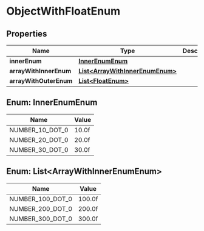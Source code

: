 
# ObjectWithFloatEnum

## Properties
Name | Type | Description | Notes
------------ | ------------- | ------------- | -------------
**innerEnum** | [**InnerEnumEnum**](#InnerEnumEnum) |  |  [optional]
**arrayWithInnerEnum** | [**List&lt;ArrayWithInnerEnumEnum&gt;**](#List&lt;ArrayWithInnerEnumEnum&gt;) |  |  [optional]
**arrayWithOuterEnum** | [**List&lt;FloatEnum&gt;**](FloatEnum.md) |  |  [optional]


<a name="InnerEnumEnum"></a>
## Enum: InnerEnumEnum
Name | Value
---- | -----
NUMBER_10_DOT_0 | 10.0f
NUMBER_20_DOT_0 | 20.0f
NUMBER_30_DOT_0 | 30.0f


<a name="List<ArrayWithInnerEnumEnum>"></a>
## Enum: List&lt;ArrayWithInnerEnumEnum&gt;
Name | Value
---- | -----
NUMBER_100_DOT_0 | 100.0f
NUMBER_200_DOT_0 | 200.0f
NUMBER_300_DOT_0 | 300.0f



